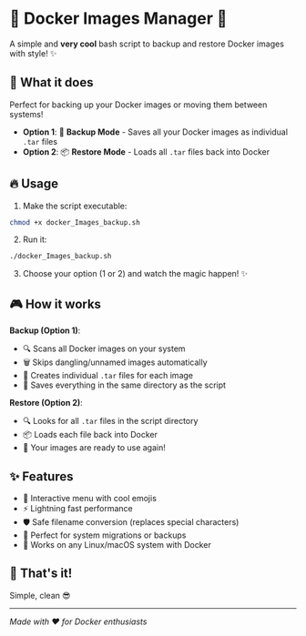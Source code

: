 # 🐳 Docker Images Manager 🚀

A simple and **very cool** bash script to backup and restore Docker images with style! ✨

## 🎯 What it does

Perfect for backing up your Docker images or moving them between systems!

- **Option 1**: 💾 **Backup Mode** - Saves all your Docker images as individual `.tar` files
- **Option 2**: 📦 **Restore Mode** - Loads all `.tar` files back into Docker

## 🔥 Usage

1. Make the script executable:
```bash
chmod +x docker_Images_backup.sh
```

2. Run it:
```bash
./docker_Images_backup.sh
```

3. Choose your option (1 or 2) and watch the magic happen! ✨

## 🎮 How it works

**Backup (Option 1)**:
- 🔍 Scans all Docker images on your system
- 🗑️ Skips dangling/unnamed images automatically
- 💾 Creates individual `.tar` files for each image
- 📂 Saves everything in the same directory as the script

**Restore (Option 2)**:
- 🔍 Looks for all `.tar` files in the script directory
- 📦 Loads each file back into Docker
- 🎊 Your images are ready to use again!

## ✨ Features

- 🎉 Interactive menu with cool emojis
- ⚡ Lightning fast performance
- 🛡️ Safe filename conversion (replaces special characters)
- 🔄 Perfect for system migrations or backups
- 📱 Works on any Linux/macOS system with Docker

## 🎊 That's it!

Simple, clean 😎

---
*Made with ❤️ for Docker enthusiasts*
